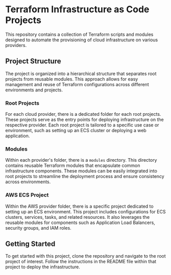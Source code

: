 # Terraform Infrastructure as Code Projects

This repository contains a collection of Terraform scripts and modules designed to automate the provisioning of cloud infrastructure on various providers. 

## Project Structure

The project is organized into a hierarchical structure that separates root projects from reusable modules. This approach allows for easy management and reuse of Terraform configurations across different environments and projects.

### Root Projects

For each cloud provider, there is a dedicated folder for each root projects. These projects serve as the entry points for deploying infrastructure on the respective provider. Each root project is tailored to a specific use case or environment, such as setting up an ECS cluster or deploying a web application.

### Modules

Within each provider's folder, there is a `modules` directory. This directory contains reusable Terraform modules that encapsulate common infrastructure components. These modules can be easily integrated into root projects to streamline the deployment process and ensure consistency across environments.

### AWS ECS Project

Within the AWS provider folder, there is a specific project dedicated to setting up an ECS environment. This project includes configurations for ECS clusters, services, tasks, and related resources. It also leverages the reusable modules for components such as Application Load Balancers, security groups, and IAM roles.

## Getting Started

To get started with this project, clone the repository and navigate to the root project of interest. Follow the instructions in the README file within that project to deploy the infrastructure.